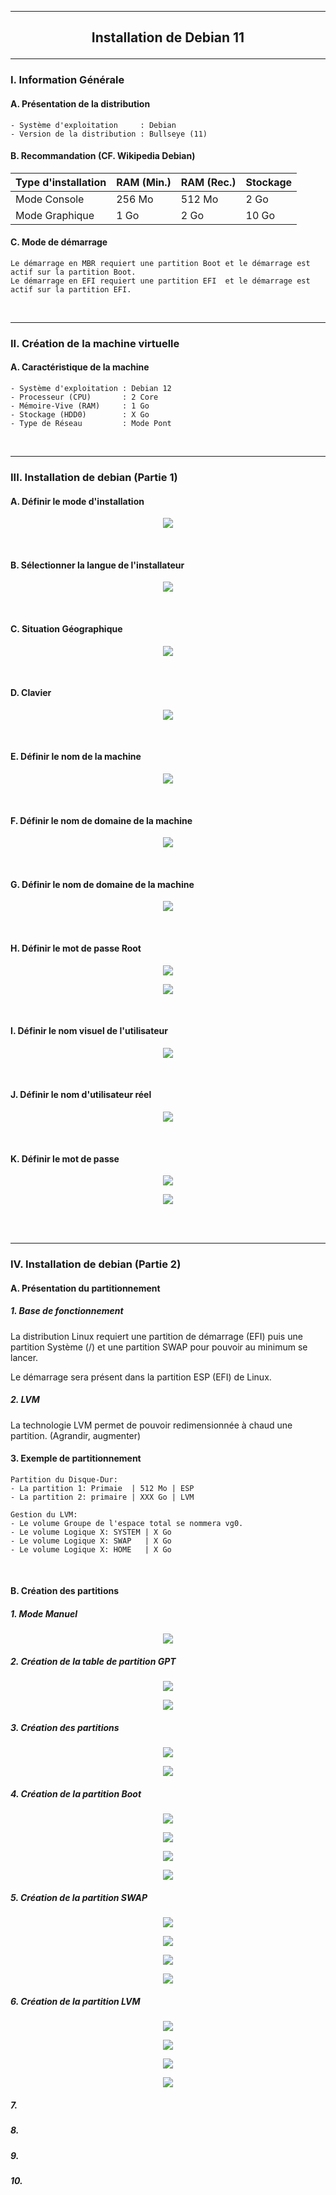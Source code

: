 ---------------------------------------------------------------------------------------------------------------------------
## <p align='center'> Installation de Debian 11 </p>

---------------------------------------------------------------------------------------------------------------------------
### I. Information Générale
#### A. Présentation de la distribution
```
- Système d'exploitation     : Debian
- Version de la distribution : Bullseye (11)
```


#### B. Recommandation (CF. Wikipedia Debian)

| Type d'installation | RAM (Min.) | RAM (Rec.) | Stockage |
| ------------------- | ---------- | ---------- | -------- |
| Mode Console        |	256 Mo     | 512 Mo     | 2 Go     |
| Mode Graphique      |	1 Go       | 2 Go       | 10 Go    |


#### C. Mode de démarrage
```
Le démarrage en MBR requiert une partition Boot et le démarrage est actif sur la partition Boot.
Le démarrage en EFI requiert une partition EFI  et le démarrage est actif sur la partition EFI.
```

<br />

---------------------------------------------------------------------------------------------------------------------------
### II. Création de la machine virtuelle
#### A. Caractéristique de la machine
```
- Système d'exploitation : Debian 12
- Processeur (CPU)       : 2 Core
- Mémoire-Vive (RAM)     : 1 Go
- Stockage (HDD0)        : X Go
- Type de Réseau         : Mode Pont
```

<br />

---------------------------------------------------------------------------------------------------------------------------
### III. Installation de debian (Partie 1)
#### A. Définir le mode d'installation
<p align='center'> <img src='https://github.com/Drthrax74/Linux/assets/35907/02454c7f-72cd-425b-9de0-af42f4f6cdcb' /> </p>
<br />

#### B. Sélectionner la langue de l'installateur
<p align='center'> <img src='https://github.com/Drthrax74/Linux/assets/35907/4b7faf28-68d7-4b87-ba0b-c08f13b990ba' /> </p>
<br />

#### C. Situation Géographique
<p align='center'> <img src='https://github.com/Drthrax74/Linux/assets/35907/ca05942d-41ba-483d-9702-ca37aafd2ed6' /> </p>
<br />

#### D. Clavier
<p align='center'> <img src='https://github.com/Drthrax74/Linux/assets/35907/1364a050-a3ad-49ca-83d5-b5fb83363cd0' /> </p>
<br />

#### E. Définir le nom de la machine
<p align='center'> <img src='https://github.com/Drthrax74/Linux/assets/35907/f56498d6-5b0b-4b9e-b10e-0134f1f80026' /> </p>
<br />

#### F. Définir le nom de domaine de la machine
<p align='center'> <img src='https://github.com/Drthrax74/Linux/assets/35907/0036ebf8-a8fd-4860-89cd-c2687a963c41' /> </p>
<br />

#### G. Définir le nom de domaine de la machine
<p align='center'> <img src='https://github.com/Drthrax74/Linux/assets/35907/0036ebf8-a8fd-4860-89cd-c2687a963c41' /> </p>
<br />

#### H. Définir le mot de passe Root
<p align='center'> <img src='https://github.com/Drthrax74/Linux/assets/35907/9c779df0-342f-4843-8ff1-c42abb647b4f' /> </p>

<p align='center'> <img src='https://github.com/Drthrax74/Linux/assets/35907/a09b7cb9-a270-486d-a767-90568ce8beb1' /> </p>
<br />

#### I. Définir le nom visuel de l'utilisateur
<p align='center'> <img src='https://github.com/Drthrax74/Linux/assets/35907/8da86feb-8794-4111-a97d-289ea8fa3537' /> </p>
<br />

#### J. Définir le nom d'utilisateur réel
<p align='center'> <img src='https://github.com/Drthrax74/Linux/assets/35907/c7e11f8a-f510-437a-8f6d-617ae8b6c893' /> </p>
<br />

#### K. Définir le mot de passe
<p align='center'> <img src='https://github.com/Drthrax74/Linux/assets/35907/fb14928e-83d4-4a5b-8686-5996b30530f3' /> </p>

<p align='center'> <img src='https://github.com/Drthrax74/Linux/assets/35907/777e1f78-80eb-40ac-ad06-f2721b9cf6af' /> </p>




<br />
<br />

---------------------------------------------------------------------------------------------------------------------------
### IV. Installation de debian (Partie 2)
#### A. Présentation du partitionnement
##### 1. Base de fonctionnement
La distribution Linux requiert une partition de démarrage (EFI) puis une partition Système (/) et une partition SWAP pour pouvoir au minimum se lancer.

Le démarrage sera présent dans la partition ESP (EFI) de Linux.

##### 2. LVM
La technologie LVM permet de pouvoir redimensionnée à chaud une partition. (Agrandir, augmenter)

#### 3. Exemple de partitionnement
```
Partition du Disque-Dur:
- La partition 1: Primaie  | 512 Mo | ESP
- La partition 2: primaire | XXX Go | LVM

Gestion du LVM:
- Le volume Groupe de l'espace total se nommera vg0.
- Le volume Logique X: SYSTEM | X Go
- Le volume Logique X: SWAP   | X Go
- Le volume Logique X: HOME   | X Go
```


<br />



#### B. Création des partitions
##### 1. Mode Manuel
<p align='center'> <img src='https://github.com/Drthrax74/Linux/assets/35907/79986f61-2766-448f-a73c-61f0e7ef42b9' /> </p>

##### 2. Création de la table de partition GPT
<p align='center'> <img src='https://github.com/Drthrax74/Linux/assets/35907/378abdba-0157-4c18-a750-74f6493d9919' /> </p>

<p align='center'> <img src='https://github.com/Drthrax74/Linux/assets/35907/31d62a99-18dc-43c3-83a3-48a32ad8c4e8' /> </p>

##### 3. Création des partitions
<p align='center'> <img src='https://github.com/Drthrax74/Linux/assets/35907/a09a241e-a153-4e5c-b7cb-5ad727d93693' /> </p>

<p align='center'> <img src='https://github.com/Drthrax74/Linux/assets/35907/41ffa333-1906-49bd-840d-861e0fa683ce' /> </p>


##### 4. Création de la partition Boot
<p align='center'> <img src='https://github.com/Drthrax74/Linux/assets/35907/bc4156e9-eccb-4f95-a216-d267d8edb6c2' /> </p>

<p align='center'> <img src='https://github.com/Drthrax74/Linux/assets/35907/3fd1d14a-1943-40a8-b491-56459aada7fe' /> </p>

<p align='center'> <img src='https://github.com/Drthrax74/Linux/assets/35907/c200ad77-6b7b-4432-9d6f-fcf56b857a9e' /> </p>

<p align='center'> <img src='https://github.com/Drthrax74/Linux/assets/35907/9bdfa3d9-8d0b-4cfe-b16d-7ee95320b86d' /> </p>

##### 5. Création de la partition SWAP
<p align='center'> <img src='https://github.com/Drthrax74/Linux/assets/35907/7a42586f-ab06-4d1e-9648-c07a08ed9399' /> </p>

<p align='center'> <img src='https://github.com/Drthrax74/Linux/assets/35907/3fd1d14a-1943-40a8-b491-56459aada7fe' /> </p>

<p align='center'> <img src='https://github.com/Drthrax74/Linux/assets/35907/c200ad77-6b7b-4432-9d6f-fcf56b857a9e' /> </p>

<p align='center'> <img src='https://github.com/Drthrax74/Linux/assets/35907/755ff8c1-d8ab-418a-b9c6-bafee6b26408' /> </p>


##### 6. Création de la partition  LVM

<p align='center'> <img src='https://github.com/Drthrax74/Linux/assets/35907/3fd1d14a-1943-40a8-b491-56459aada7fe' /> </p>

<p align='center'> <img src='https://github.com/Drthrax74/Linux/assets/35907/c200ad77-6b7b-4432-9d6f-fcf56b857a9e' /> </p>

<p align='center'> <img src='https://github.com/Drthrax74/Linux/assets/35907/6d70924c-5237-407e-91ea-7b99e99fe4bd' /> </p>

<p align='center'> <img src='https://github.com/Drthrax74/Linux/assets/35907/6d5e1f46-a2b4-4d3f-8aa0-56b673d05e29' /> </p>


##### 7. 
##### 8. 
##### 9. 
##### 10. 
##### 
##### 
##### 
##### 
##### 
##### 
##### 
##### 
##### 






















